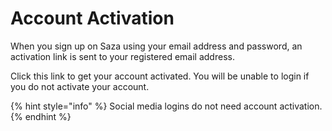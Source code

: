# Account Activation

When you sign up on Saza  using your email address and password, an activation link is sent to your registered email address. 

Click this link to get your account activated. You will be unable to login if you do not activate your account.

{% hint style="info" %}
Social media logins do not need account activation.
{% endhint %}


